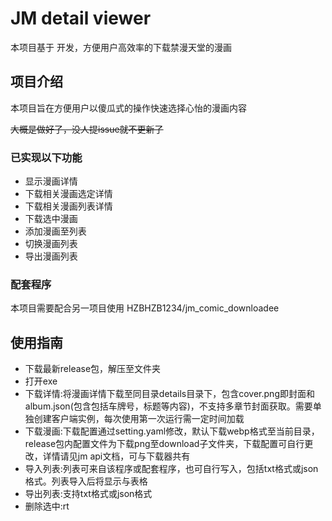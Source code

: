 # JM detail viewer
本项目基于 开发，方便用户高效率的下载禁漫天堂的漫画 
## 项目介绍
本项目旨在方便用户以傻瓜式的操作快速选择心怡的漫画内容  

~~大概是做好了，没人提issue就不更新了~~  
### 已实现以下功能  
- 显示漫画详情
- 下载相关漫画选定详情  
- 下载相关漫画列表详情  
- 下载选中漫画  
- 添加漫画至列表  
- 切换漫画列表  
- 导出漫画列表  

### 配套程序  
本项目需要配合另一项目使用
HZBHZB1234/jm_comic_downloadee

## 使用指南  

- 下载最新release包，解压至文件夹
- 打开exe
- 下载详情:将漫画详情下载至同目录details目录下，包含cover.png即封面和album.json(包含包括车牌号，标题等内容)，不支持多章节封面获取。需要单独创建客户端实例，每次使用第一次运行需一定时间加载
- 下载漫画:下载配置通过setting.yaml修改，默认下载webp格式至当前目录，release包内配置文件为下载png至download子文件夹，下载配置可自行更改，详情请见jm api文档，可与下载器共有
- 导入列表:列表可来自该程序或配套程序，也可自行写入，包括txt格式或json格式。列表导入后将显示与表格
- 导出列表:支持txt格式或json格式
- 删除选中:rt
